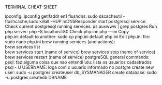 TERMINAL CHEAT-SHEET

ipconfig: ipconfig getifaddr en1
flushdns: sudo dscacheutil -flushcache;sudo killall -HUP mDNSResponder
start postgresql service: 
Check current postgresql running services: ps auxwww | grep postgres
Run php server: php -S localhost:80
Check php.ini: php —ini
Copy php.ini.default to another: sudo cp php.ini.default php.ini
Edit php.ini file: sudo nano php.ini
brew running services (and actions): 	
brew services list	
brew services start (name of service)
brew services stop (name of service)	
brew services restart (name of service)
postgreSQL general commands:	
psql: faz alguma coisa que nao entendi
\du: lista os usuarios cadastrados	
psql - U USERNAME: loga com o usuario informado no postgre
create new user: sudo -u postgres createuser db_SYSMANAGER
create database: sudo -u postgres createdb DBNAME

